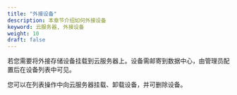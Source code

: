 ```yaml
---
title: "外接设备"
description: 本章节介绍如何外接设备
keyword: 云服务器, 外接设备
weight: 10
draft: false
---
```


若您需要将外接存储设备挂载到云服务器上。设备需邮寄到数据中心，由管理员配置后在设备列表中可见。

您可以在列表操作中向云服务器挂载、卸载设备，并可删除设备。
